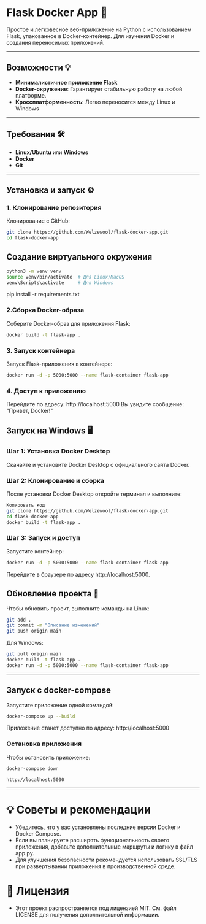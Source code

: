 # Flask Docker App 🚀

Простое и легковесное веб-приложение на Python с использованием Flask, упакованное в Docker-контейнер. Для изучения Docker и создания переносимых приложений.

---

## Возможности 💡
- **Минималистичное приложение Flask**
- **Docker-окружение**: Гарантирует стабильную работу на любой платформе.
- **Кроссплатформенность**: Легко переносится между Linux и Windows

---

## Требования 🛠
- **Linux/Ubuntu** или **Windows**
- **Docker** 
- **Git**

---

## Установка и запуск ⚙️

### 1. Клонирование репозитория
Клонирование с GitHub:

```bash
git clone https://github.com/Welzewool/flask-docker-app.git
cd flask-docker-app
```

## Создание виртуального окружения
```bash
python3 -m venv venv
source venv/bin/activate  # Для Linux/MacOS
venv\Scripts\activate     # Для Windows
```

pip install -r requirements.txt

### 2.Сборка Docker-образа
Соберите Docker-образ для приложения Flask:

```bash
docker build -t flask-app .
```

### 3. Запуск контейнера
Запуск Flask-приложения в контейнере:

```bash
docker run -d -p 5000:5000 --name flask-container flask-app
```

### 4. Доступ к приложению
Перейдите по адресу:
http://localhost:5000
Вы увидите сообщение: "Привет, Docker!"

## Запуск на Windows 🖥️
### Шаг 1: Установка Docker Desktop
Скачайте и установите Docker Desktop с официального сайта Docker.

### Шаг 2: Клонирование и сборка
После установки Docker Desktop откройте терминал и выполните:

```bash
Копировать код
git clone https://github.com/Welzewool/flask-docker-app.git
cd flask-docker-app
docker build -t flask-app .
```

### Шаг 3: Запуск и доступ
Запустите контейнер:

```bash
docker run -d -p 5000:5000 --name flask-container flask-app
```

Перейдите в браузере по адресу http://localhost:5000.

## Обновление проекта 🔄
Чтобы обновить проект, выполните команды на Linux:

```bash
git add .
git commit -m "Описание изменений"
git push origin main
```

Для Windows:

```bash
git pull origin main
docker build -t flask-app .
docker run -d -p 5000:5000 --name flask-container flask-app
```

---

## Запуск с docker-compose
Запустите приложение одной командой:

```bash
docker-compose up --build
```

Приложение станет доступно по адресу:
http://localhost:5000

### Остановка приложения
Чтобы остановить приложение:
```bash
docker-compose down
```

```commandline
http://localhost:5000
```


---

# 💡 Советы и рекомендации
- Убедитесь, что у вас установлены последние версии Docker и Docker Compose.
- Если вы планируете расширять функциональность своего приложения, добавьте дополнительные маршруты и логику в файл app.py.
- Для улучшения безопасности рекомендуется использовать SSL/TLS при развертывании приложения в производственной среде.

# 📜 Лицензия

- Этот проект распространяется под лицензией MIT. См. файл LICENSE для получения дополнительной информации.
